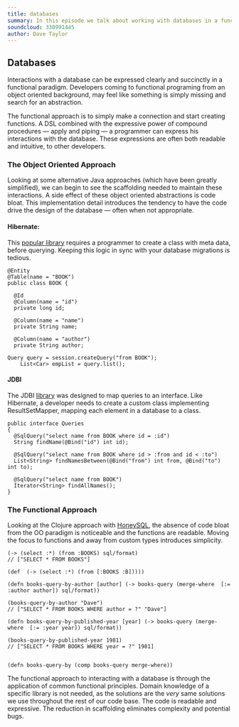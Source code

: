 ```yaml
---
title: databases
summary: In this episode we talk about working with databases in a functional way.
soundcloud: 330991445
author: Dave Taylor
---
```



## Databases

Interactions with a database can be expressed clearly and succinctly in a functional paradigm. Developers coming to functional programing from an object oriented background, may feel like something is simply missing and search for an abstraction. 

The functional approach is to simply make a connection and start creating functions. A DSL combined with the expressive power of compound procedures — apply and piping — a programmer can express his interactions with the database. These expressions are often both readable and intuitive, to other developers. 


### The Object Oriented Approach

Looking at some alternative Java approaches (which have been greatly simplified), we can begin to see the scaffolding needed to maintain these interactions. A side effect of these object oriented abstractions is code bloat. This implementation detail introduces the tendency to have the code drive the design of the database — often when not appropriate. 

 
#### Hibernate: 

This [popular library](http://docs.jboss.org/hibernate/orm/5.2/quickstart/html_single/) requires a programmer to create a class with meta data, before querying. Keeping this logic in sync with your database migrations is tedious.


```
@Entity
@Table(name = "BOOK")
public class BOOK {

  @Id
  @Column(name = "id")
  private long id;

  @Column(name = "name")
  private String name;

  @Column(name = "author")
  private String author;
```

```
Query query = session.createQuery("from BOOK");
    List<Car> empList = query.list();
```

#### JDBI


The JDBI [library](http://jdbi.org/sql_object_api_queries/) was designed to map queries to an interface. Like Hibernate, a developer needs to create a custom class implementing ResultSetMapper, mapping each element in a database to a class. 

```
public interface Queries
{
  @SqlQuery("select name from BOOK where id = :id")
  String findName(@Bind("id") int id);

  @SqlQuery("select name from BOOK where id > :from and id < :to")
  List<String> findNamesBetween(@Bind("from") int from, @Bind("to") int to);

  @SqlQuery("select name from BOOK")
  Iterator<String> findAllNames();
}
```



### The Functional Approach

Looking at the Clojure approach with [HoneySQL](https://github.com/jkk/honeysql), the absence of code bloat from the OO paradigm is noticeable and the functions are readable. Moving the focus to functions and away from custom types introduces simplicity. 


```
(-> (select :*) (from :BOOKS) sql/format) 
// ["SELECT * FROM BOOKS"]

(def  (-> (select :*) (from [:BOOKS :B]))))

(defn books-query-by-author [author] (-> books-query (merge-where  [:= :author author]) sql/format))

(books-query-by-author "Dave")
// ["SELECT * FROM BOOKS WHERE author = ?" "Dave"]                

(defn books-query-by-published-year [year] (-> books-query (merge-where  [:= :year year]) sql/format))

(books-query-by-published-year 1981)
// ["SELECT * FROM BOOKS WHERE year = ?" 1981]
     

(defn books-query-by (comp books-query merge-where))
```

The functional approach to interacting with a database is through the application of common functional principles. Domain knowledge of a specific library is not needed, as the solutions are the _very_ same solutions we use throughout the rest of our code base. The code is readable and expressive. The reduction in scaffolding eliminates complexity and potential bugs. 
